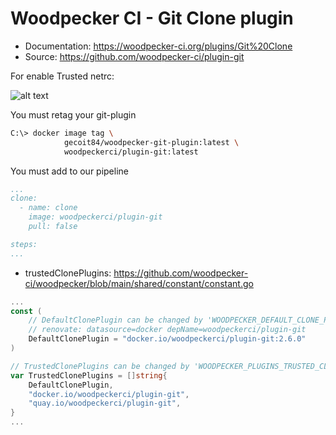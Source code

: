 # Woodpecker CI - Git Clone plugin

- Documentation: <https://woodpecker-ci.org/plugins/Git%20Clone>
- Source: <https://github.com/woodpecker-ci/plugin-git>

For enable Trusted netrc:

![alt text](./assets/netrc_trusted_ct.png)

You must retag your git-plugin

```bash
C:\> docker image tag \
            gecoit84/woodpecker-git-plugin:latest \
            woodpeckerci/plugin-git:latest
```

You must add to our pipeline

```yaml
...
clone:
  - name: clone
    image: woodpeckerci/plugin-git
    pull: false

steps:
...
```

- trustedClonePlugins: <https://github.com/woodpecker-ci/woodpecker/blob/main/shared/constant/constant.go>

```go
...
const (
	// DefaultClonePlugin can be changed by 'WOODPECKER_DEFAULT_CLONE_PLUGIN' at runtime.
	// renovate: datasource=docker depName=woodpeckerci/plugin-git
	DefaultClonePlugin = "docker.io/woodpeckerci/plugin-git:2.6.0"
)

// TrustedClonePlugins can be changed by 'WOODPECKER_PLUGINS_TRUSTED_CLONE' at runtime.
var TrustedClonePlugins = []string{
	DefaultClonePlugin,
	"docker.io/woodpeckerci/plugin-git",
	"quay.io/woodpeckerci/plugin-git",
}
...
```

